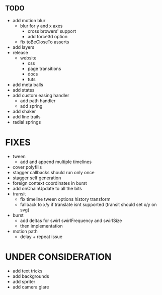 ## TODO

- add motion blur
  - blur for y and x axes
    - cross browers' support
    - add force3d option
  - fix toBeCloseTo asserts
- add layers
- release
  - website
    - css
    - page transitions
    - docs
    - tuts
- add meta balls
- add states
- add custom easing handler
  - add path handler
  - add spring
- add shaker
- add line trails
- radial springs

# FIXES
- tween
  - add and append multiple timelines
- cover polyfills
- stagger callbacks should run only once
- stagger self generation
- foreign context coordinates in burst
- add onChainUpdate to all the bits
- transit
  - fix timeline tween options history transform
  - fallback to x/y if translate isnt supported (transit should set x/y on svg)
- burst
  - add deltas for swirl swirlFrequency and swirlSize
  - then implementation
- motion path
  - delay + repeat issue  

# UNDER CONSIDERATION
- add text tricks
- add backgrounds
- add spriter
- add camera glare


